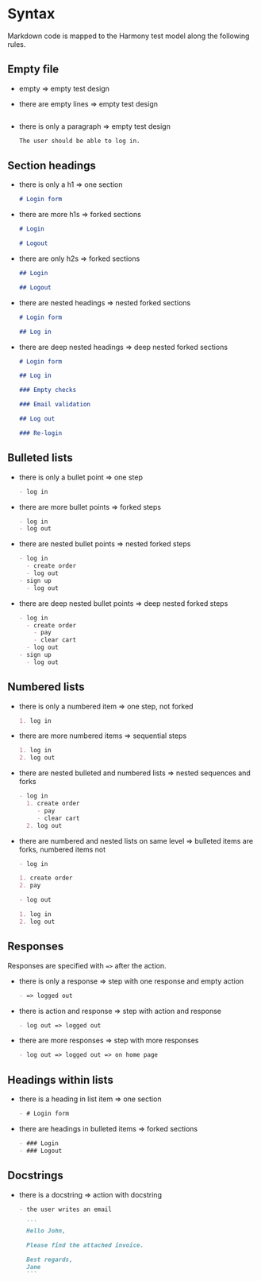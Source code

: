 # Syntax

Markdown code is mapped to the Harmony test model along the following rules.

## Empty file

- empty => empty test design
- there are empty lines => empty test design

  ```markdown

  ```

- there is only a paragraph => empty test design

  ```markdown
  The user should be able to log in.
  ```

## Section headings

- there is only a h1 => one section

  ```markdown
  # Login form
  ```

- there are more h1s => forked sections

  ```markdown
  # Login

  # Logout
  ```

- there are only h2s => forked sections

  ```markdown
  ## Login

  ## Logout
  ```

- there are nested headings => nested forked sections

  ```markdown
  # Login form

  ## Log in
  ```

- there are deep nested headings => deep nested forked sections

  ```markdown
  # Login form

  ## Log in

  ### Empty checks

  ### Email validation

  ## Log out

  ### Re-login
  ```

## Bulleted lists

- there is only a bullet point => one step

  ```markdown
  - log in
  ```

- there are more bullet points => forked steps
  ```markdown
  - log in
  - log out
  ```
- there are nested bullet points => nested forked steps
  ```markdown
  - log in
    - create order
    - log out
  - sign up
    - log out
  ```
- there are deep nested bullet points => deep nested forked steps
  ```markdown
  - log in
    - create order
      - pay
      - clear cart
    - log out
  - sign up
    - log out
  ```

## Numbered lists

- there is only a numbered item => one step, not forked

  ```markdown
  1. log in
  ```

- there are more numbered items => sequential steps

  ```markdown
  1. log in
  2. log out
  ```

- there are nested bulleted and numbered lists => nested sequences and forks

  ```markdown
  - log in
    1. create order
       - pay
       - clear cart
    2. log out
  ```

- there are numbered and nested lists on same level => bulleted items are forks, numbered items not

  ```markdown
  - log in

  1. create order
  2. pay

  - log out

  1. log in
  2. log out
  ```

## Responses

Responses are specified with `=>` after the action.

- there is only a response => step with one response and empty action
  ```markdown
  - => logged out
  ```
- there is action and response => step with action and response
  ```markdown
  - log out => logged out
  ```
- there are more responses => step with more responses
  ```markdown
  - log out => logged out => on home page
  ```

## Headings within lists

- there is a heading in list item => one section
  ```markdown
  - # Login form
  ```
- there are headings in bulleted items => forked sections
  ```markdown
  - ### Login
  - ### Logout
  ```

## Docstrings

- there is a docstring => action with docstring

  ````markdown
  - the user writes an email

    ```
    Hello John,

    Please find the attached invoice.

    Best regards,
    Jane
    ```
  ````
